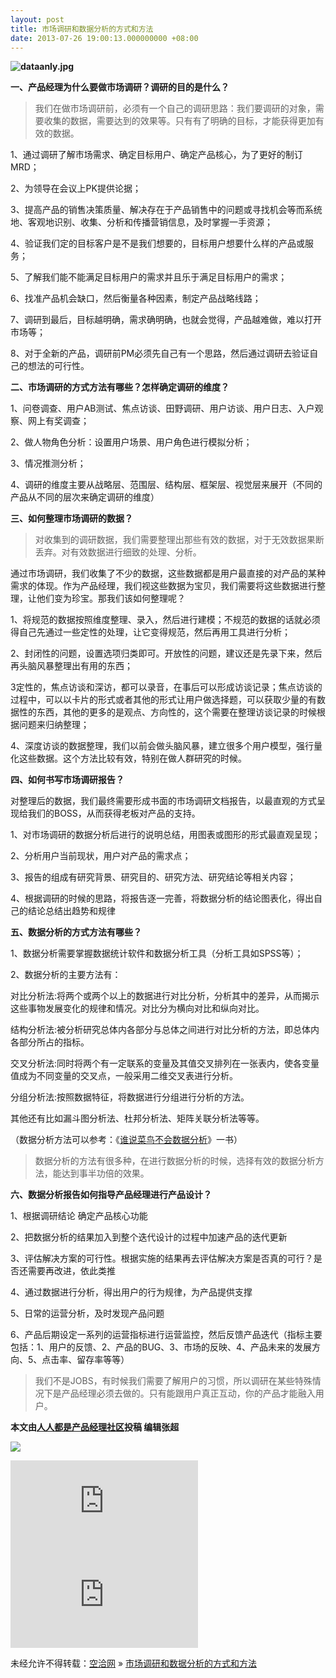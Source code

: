 ```yaml
---
layout: post
title: 市场调研和数据分析的方式和方法
date: 2013-07-26 19:00:13.000000000 +08:00
---
```


**<span>![](http://img0.tech2ipo.com/upload/img/article/2013/07/1374806025116.jpg "dataanly.jpg")</span>**

**<span>一、产品经理为什么要做市场调研？调研的目的是什么？</span>**

> <span>我们在做市场调研前，必须有一个自己的调研思路：我们要调研的对象，需要收集的数据，需要达到的效果等。只有有了明确的目标，才能获得更加有效的数据。</span>

<span>1、通过调研了解市场需求、确定目标用户、确定产品核心，为了更好的制订MRD；</span>

<span>2、为领导在会议上PK提供论据；</span>

<span>3、提高产品的销售决策质量、解决存在于产品销售中的问题或寻找机会等而系统地、客观地识别、收集、分析和传播营销信息，及时掌握一手资源；</span>

<span>4、验证我们定的目标客户是不是我们想要的，目标用户想要什么样的产品或服务；</span>

<span>5、了解我们能不能满足目标用户的需求并且乐于满足目标用户的需求；</span>

<span>6、找准产品机会缺口，然后衡量各种因素，制定产品战略线路；</span>

<span>7、调研到最后，目标越明确，需求确明确，也就会觉得，产品越难做，难以打开市场等；</span>

<span>8、对于全新的产品，调研前PM必须先自己有一个思路，然后通过调研去验证自己的想法的可行性。</span>

**<span>二、市场调研的方式方法有哪些？怎样确定调研的维度？</span>**

<span>1、问卷调查、用户AB测试、焦点访谈、田野调研、用户访谈、用户日志、入户观察、网上有奖调查；</span>

<span>2、做人物角色分析：设置用户场景、用户角色进行模拟分析；</span>

<span>3、情况推测分析；</span>

<span>4、调研的维度主要从战略层、范围层、结构层、框架层、视觉层来展开（不同的产品从不同的层次来确定调研的维度）</span>

**<span>三、如何整理市场调研的数据？</span>**

> <span>对收集到的调研数据，我们需要整理出那些有效的数据，对于无效数据果断丢弃。对有效数据进行细致的处理、分析。</span>

<span>通过市场调研，我们收集了不少的数据，这些数据都是用户最直接的对产品的某种需求的体现。作为产品经理，我们视这些数据为宝贝，我们需要将这些数据进行整理，让他们变为珍宝。那我们该如何整理呢？</span>

<span>1、将规范的数据按照维度整理、录入，然后进行建模；不规范的数据的话就必须得自己先通过一些定性的处理，让它变得规范，然后再用工具进行分析；</span>

<span>2、封闭性的问题，设置选项归类即可。开放性的问题，建议还是先录下来，然后再头脑风暴整理出有用的东西；</span>

<span>3定性的，焦点访谈和深访，都可以录音，在事后可以形成访谈记录；焦点访谈的过程中，可以以卡片的形式或者其他的形式让用户做选择题，可以获取少量的有数据性的东西，其他的更多的是观点、方向性的，这个需要在整理访谈记录的时候根据问题来归纳整理；</span>

<span>4、深度访谈的数据整理，我们以前会做头脑风暴，建立很多个用户模型，强行量化这些数据。这个方法比较有效，特别在做人群研究的时候。</span>

**<span>四、如何书写市场调研报告？</span>**

<span>对整理后的数据，我们最终需要形成书面的市场调研文档报告，以最直观的方式呈现给我们的BOSS，从而获得老板对产品的支持。</span>

<span>1、对市场调研的数据分析后进行的说明总结，用图表或图形的形式最直观呈现；</span>

<span>2、分析用户当前现状，用户对产品的需求点；</span>

<span>3、报告的组成有研究背景、研究目的、研究方法、研究结论等相关内容；</span>

<span>4、根据调研的时候的思路，将报告逐一完善，将数据分析的结论图表化，得出自己的结论总结出趋势和规律</span>

**<span>五、数据分析的方式方法有哪些？</span>**

<span>1、数据分析需要掌握数据统计软件和数据分析工具（分析工具如SPSS等）；</span>

<span>2、数据分析的主要方法有：</span>

<span>对比分析法:将两个或两个以上的数据进行对比分析，分析其中的差异，从而揭示这些事物发展变化的规律和情况。对比分为横向对比和纵向对比。</span>

<span>结构分析法:被分析研究总体内各部分与总体之间进行对比分析的方法，即总体内各部分所占的指标。</span>

<span>交叉分析法:同时将两个有一定联系的变量及其值交叉排列在一张表内，使各变量值成为不同变量的交叉点，一般采用二维交叉表进行分析。</span>

<span>分组分析法:按照数据特征，将数据进行分组进行分析的方法。</span>

<span>其他还有比如漏斗图分析法、杜邦分析法、矩阵关联分析法等等。</span>

<span>（数据分析方法可以参考：《[谁说菜鸟不会数据分析](http://book.douban.com/subject/6434328/)》一书）</span>

> <span>数据分析的方法有很多种，在进行数据分析的时候，选择有效的数据分析方法，能达到事半功倍的效果。</span>

**<span>六、数据分析报告如何指导产品经理进行产品设计？</span>**

<span>1、根据调研结论 确定产品核心功能</span>

<span>2、把数据分析的结果加入到整个迭代设计的过程中加速产品的迭代更新</span>

<span>3、评估解决方案的可行性。根据实施的结果再去评估解决方案是否真的可行？是否还需要再改进，依此类推</span>

<span>4、通过数据进行分析，得出用户的行为规律，为产品提供支撑</span>

<span>5、日常的运营分析，及时发现产品问题</span>

<span>6、产品后期设定一系列的运营指标进行运营监控，然后反馈产品迭代（指标主要包括：1、用户的反馈、2、产品的BUG、3、市场的反映、4、产品未来的发展方向、5、点击率、留存率等等）</span>

> <span>我们不是JOBS，有时候我们需要了解用户的习惯，所以调研在某些特殊情况下是产品经理必须去做的。只有能跟用户真正互动，你的产品才能融入用户</span><span>。</span>

**<span><span>本文由</span></span><span><span>[人人都是产品经理社区](http://www.woshipm.com/discuss/35258.html)投稿 编辑张超</span></span><span>  
</span>**

![](http://tech2ipo.feedsportal.com/c/34822/f/641707/s/2f2c0379/sc/16/mf.gif)

[![](http://da.feedsportal.com/r/172311749495/u/197/f/641707/c/34822/s/2f2c0379/a2.img)](http://da.feedsportal.com/r/172311749495/u/197/f/641707/c/34822/s/2f2c0379/a2.htm)![](http://pi.feedsportal.com/r/172311749495/u/197/f/641707/c/34822/s/2f2c0379/a2t.img)

未经允许不得转载：[空洽网](http://kongqia.com) » [市场调研和数据分析的方式和方法](http://kongqia.com/16843.html)


